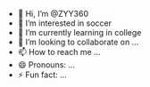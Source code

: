 - 👋 Hi, I’m @ZYY360
- 👀 I’m interested in soccer
- 🌱 I’m currently learning in college
- 💞️ I’m looking to collaborate on ...
- 📫 How to reach me ...
- 😄 Pronouns: ...
- ⚡ Fun fact: ...

<!---
ZYY360/ZYY360 is a ✨ special ✨ repository because its `README.md` (this file) appears on your GitHub profile.
You can click the Preview link to take a look at your changes.
--->
